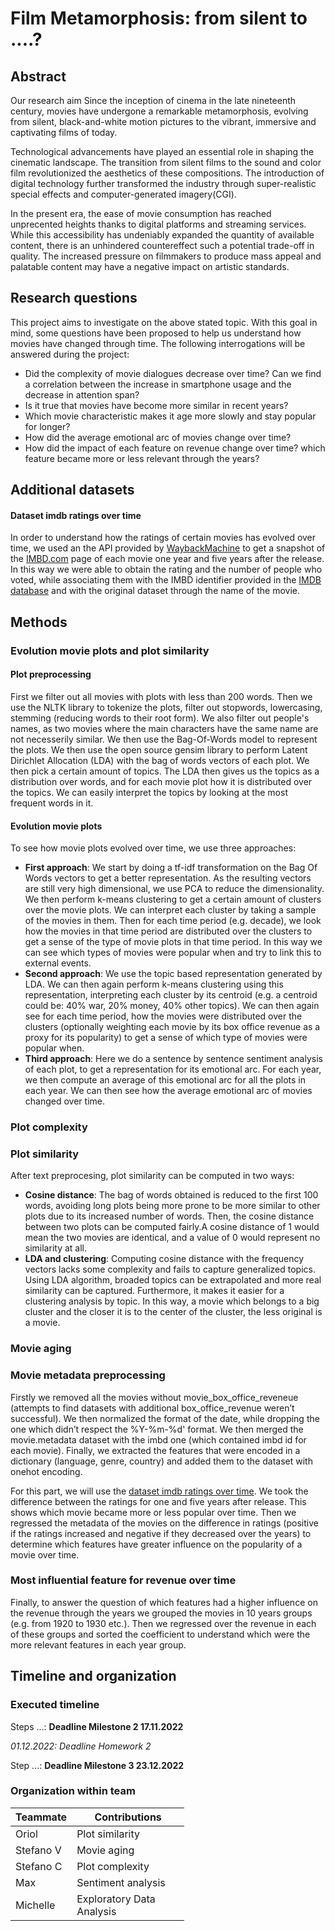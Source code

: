 # Film Metamorphosis: from silent to ....?

## Abstract

Our research aim 
Since the inception of cinema in the late nineteenth century, movies have undergone a remarkable metamorphosis, evolving from silent, black-and-white motion pictures to the vibrant, immersive and captivating films of today. 

Technological advancements have played an essential role in shaping the cinematic landscape. The transition from silent films to the sound and color film revolutionized the aesthetics of these compositions. The introduction of digital technology further transformed the industry through super-realistic special effects and computer-generated imagery(CGI).

In the present era, the ease of movie consumption has reached unprecented heights thanks to digital platforms and streaming services. While this accessibility has undeniably expanded the quantity of available content, there is an unhindered countereffect such a potential trade-off in quality. The increased pressure on filmmakers to produce mass appeal and palatable content may have a negative impact on artistic standards.



## Research questions
This project aims to investigate on the above stated topic. With this goal in mind, some questions have been proposed to help us understand how movies have changed through time. The following interrogations will be answered during the project:

- Did the complexity of movie dialogues decrease over time? Can we find a correlation between the increase in smartphone usage and the decrease in attention span? 
- Is it true that movies have become more similar in recent years? 
- Which movie characteristic makes it age more slowly and stay popular for longer?
- How did the average emotional arc of movies change over time? 
- How did the impact of each feature on revenue change over time? which feature became more or less relevant through the years? 


## Additional datasets

#### Dataset imdb ratings over time 

In order to understand how the ratings of certain movies has evolved over time, we used an the API provided by [WaybackMachine](https://archive.org/help/wayback_api.php) to get a snapshot of the [IMBD.com](https://www.imdb.com/) page of each movie one year and five years after the release. In this way we were able to obtain the rating and the number of people who voted, while associating them with the IMBD identifier provided in the [IMDB database](https://datasets.imdbws.com/title.basics.tsv.gz) and with the original dataset through the name of the movie.

<!-- imdb_ratings -->

## Methods

### Evolution movie plots and plot similarity
#### Plot preprocessing
First we filter out all movies with plots with less than 200 words. Then we use the NLTK library to tokenize the plots, filter out stopwords, lowercasing, stemming (reducing words to their root form). We also filter out people's names, as two movies where the main characters have the same name are not necesserily similar. We then use the Bag-Of-Words model to represent the plots. We then use the open source gensim library to perform Latent Dirichlet Allocation (LDA) with the bag of words vectors of each plot. We then pick a certain amount of topics. The LDA then gives us the topics as a distribution over words, and for each movie plot how it is distributed over the topics. We can easily interpret the topics by looking at the most frequent words in it. 

#### Evolution movie plots

To see how movie plots evolved over time, we use three approaches: 
- **First approach**: We start by doing a tf-idf transformation on the Bag Of Words vectors to get a better representation. As the resulting vectors are still very high dimensional, we use PCA to reduce the dimensionality. We then perform k-means clustering to get a certain amount of clusters over the movie plots. We can interpret each cluster by taking a sample of the movies in them. Then for each time period (e.g. decade), we look how the movies in that time period are distributed over the clusters to get a sense of the type of movie plots in that time period. In this way we can see which types of movies were popular when and try to link this to external events. 
- **Second approach**: We use the topic based representation generated by LDA. We can then again perform k-means clustering using this representation, interpreting each cluster by its centroid (e.g. a centroid could be: 40% war, 20% money, 40% other topics). We can then again see for each time period, how the movies were distributed over the clusters (optionally weighting each movie by its box office revenue as a proxy for its popularity) to get a sense of which type of movies were popular when.
- **Third approach**: Here we do a sentence by sentence sentiment analysis of each plot, to get a representation for its emotional arc. For each year, we then compute an average of this emotional arc for all the plots in each year. We can then see how the average emotional arc of movies changed over time.

### Plot complexity

### Plot similarity
After text preprocesing, plot similarity can be computed in two ways:
- **Cosine distance**: The bag of words obtained is reduced to the first 100 words, avoiding long plots being more prone to be more similar to other plots due to its increased number of words. Then, the cosine distance between two plots can be computed fairly.A cosine distance of 1 would mean the two movies are identical, and a value of 0 would represent no similarity at all.
- **LDA and clustering**: Computing cosine distance with the frequency vectors lacks some complexity and fails to capture generalized topics. Using LDA algorithm, broaded topics can be extrapolated and more real similarity can be captured. Furthermore, it makes it easier for a clustering analysis by topic. In this way,  a movie which belongs to a big cluster and the closer it is to the center of the cluster, the less original is a movie.
 
### Movie aging
### Movie metadata preprocessing

Firstly we removed all the movies without movie_box_office_reveneue (attempts to find datasets with additional box_office_revenue weren’t successful). We then normalized the format of the date, while dropping the one which didn’t respect the %Y-%m-%d' format. 
We then merged the movie.metadata dataset with the imbd one (which contained imbd id for each movie). Finally, we extracted the features that were encoded in a dictionary (language, genre, country) and added them to the dataset with onehot encoding. 


For this part, we will use the [dataset imdb ratings over time](#Dataset-imdb-ratings-over-time). We took the difference between the ratings for one and five years after release. This shows which movie became more or less popular over time. Then we regressed the metadata of the movies on the difference in ratings (positive if the ratings increased and negative if they decreased over the years) to determine which features have greater influence on the popularity of a movie over time. 

### Most influential feature for revenue over time

Finally, to answer the question of which features had a higher influence on the revenue through the years we grouped the movies in 10 years groups (e.g. from 1920 to 1930 etc.). Then we regressed over the revenue in each of these groups and sorted the coefficient to understand which were the more relevant features in each year group. 

## Timeline and organization

### Executed timeline

Steps ...: **Deadline Milestone 2 17.11.2022**

*01.12.2022: Deadline Homework 2*

Step ...: **Deadline Milestone 3 23.12.2022**

### Organization within team

<table class="tg" style="table-layout: fixed; width: 342px">
<colgroup>
<col style="width: 16px">
<col style="width: 180px">
</colgroup>
<thead>
  <tr>
    <th class="tg-0lax">Teammate</th>
    <th class="tg-0lax">Contributions</th>
  </tr>
</thead>
<tbody>
  <tr>
    <td class="tg-0lax">Oriol </td>
    <td class="tg-0lax">Plot similarity</td>
  </tr>
  <tr>
    <td class="tg-0lax">Stefano V </td>
    <td class="tg-0lax">Movie aging</td>
  </tr>
  <tr>
    <td class="tg-0lax">Stefano C</td>
    <td class="tg-0lax">Plot complexity</td>
  </tr>
  <tr>
    <td class="tg-0lax">Max</td>
    <td class="tg-0lax">Sentiment analysis</td>
  </tr>
  <tr>
    <td class="tg-0lax">Michelle</td>
    <td class="tg-0lax">Exploratory Data Analysis</td>
  </tr>
</tbody>
</table>

